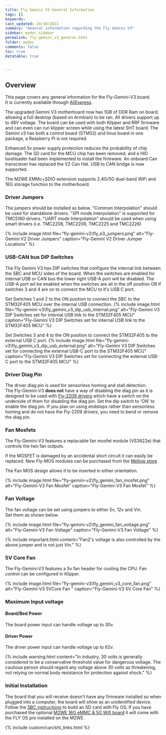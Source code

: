 ```yaml
---
title: Fly Gemini V3 General Information
tags: []
keywords: 
last_updated: 20/10/2022
summary: "General information regarding the Fly Gemini V3"
sidebar: mydoc_sidebar
permalink: fly-gemini_v3_general.html
folder: mydoc
comments: false
toc: true
datatable: true


---
```


## Overview

This page covers any general information for the Fly-Gemini-V3 board.  
It is currently available through [AliExpress](https://www.aliexpress.us/item/3256803350581362.html). 

The upgraded Gemini V3 motherboard now has 1GB of DDR Ram on board, allowing a full desktop (based on Armbian) to be ran. All drivers support up to 48V voltage. The board can be used with both Klipper and RRF firmware and can even can run klipper screen while using the latest SHT board. The Gemini v3 has both a control board (STM32) and linux board in one package, a Raspberry Pi is not required.


Enhanced 5v power supply protection reduces the probability of chip damage. The SD card for the MCU chip has been removed, and a HID bootloader had been implemented to install the firmware. An onboard Can transciever has replaced the V2 Can Hat. USB to CAN bridge is now supported. 


The M2WE EMMc+SDIO extension supports 2.4G/5G dual-band WiFi and 16G storage function to the motherboard.


### Driver Jumpers

The jumpers should be installed as below. "Common Interpolation" should be used for standalone drivers. "SPI mode Interpolation" is supported for TMC5160 drivers. "UART mode Interpolation" should be used when using smart drivers (i.e. TMC2208, TMC2209, TMC2225 and TMC2226)

{% 
include image.html 
file="fly-gemini-v2\fly_e3_jumpers.png" 
alt="Fly-Gemini V2 Driver Jumpers" 
caption="Fly-Gemini V2 Driver Jumper Locations" 
%}

### USB-CAN bus DIP Switches
The Fly Gemini V3 has DIP switches that configure the internal link between the SBC and MCU sides of the board. When the switches are enabled for internal USB or CAN bus the lower right USB-A port will be disabled.  The USB-A port wil be enabled when the switches are all in the off position OR if switches 3 and 4 are on to connect the MCU to it's USB C port.  

Set Switches 1 and 2 to the ON position to connect the SBC to the STM32F405 MCU over the internal USB connection. 
{% 
include image.html 
file="fly-gemini-v3\fly_gemini_v3_dip_usb_internal.png" 
alt="Fly-Gemini V3 DIP Switches set for internal USB link to the STM32F405 MCU" 
caption="Fly-Gemini V3 DIP Switches set for internal USB link to the STM32F405 MCU" 
%}

Set Switches 3 and 4 to the ON position to connect the STM32F405 to the external USB C port. 
{% 
include image.html 
file="fly-gemini-v3\fly_gemini_v3_dip_usb_external.png" 
alt="Fly-Gemini V3 DIP Switches set for connecting the external USB-C port to the STM32F405 MCU" 
caption="Fly-Gemini V3 DIP Switches set for connecting the external USB-C port to the STM32F405 MCU" 
%}


### Driver Diag Pin

The driver diag pin is used for sensorless homing and stall detection.  
The Fly-Gemini-V3 **does not** have a way of disabling the diag pin as it is designed to be used with [Fly-2209 drivers](https://www.aliexpress.com/item/1005001877899893.html) which have a switch on the underside of them for disabling the diag pin.  Set the dip switch to 'ON' to enable the diag pin. 
If you plan on using endstops rather than sensorless homing and do not have the Fly-2209 drivers, you need to bend or remove the diag pin. 

### Fan Mosfets

The Fly-Gemini-V3 features a replacable fan mosfet module (VS3622e) that controls the two fan outputs.

If the MOSFET is damaged by an accidental short circuit it can easily be replaced. 
New Fly-MOS modules can be purchased from the [Mellow store](https://www.aliexpress.us/item/3256803593540212.html)

The Fan MOS design allows it to be inserted in either orientation. 

{% 
include image.html 
file="fly-gemini-v2\fly_gemini_fan_mosfet.png" 
alt="Fly-Gemini-V3 Fan Mosfet" 
caption="Fly-Gemini-V3 Fan Mosfet" 
%}

### Fan Voltage

The fan voltage can be set using jumpers to either 5v, 12v and Vin.  
Set them as shown below.  

{% 
include image.html 
file="fly-gemini-v2\fly_gemini_fan_voltage.png" 
alt="Fly-Gemini-V3 Fan Voltage" 
caption="Fly-Gemini-V3 Fan Voltage"
%}

{% include important.html content="Fan2's voltage is also controlled by the above jumper and is not just Vin." %}

### 5V Core Fan
The Fly-Gemini-V3 features a 5v fan header for cooling the CPU. Fan control can be configured in Klipper. 

{% 
include image.html 
file="fly-gemini-v3\fly_gemini_v3_core_fan.png" 
alt="Fly-Gemini-V3 5VCore Fan " 
caption="Fly-Gemini-V3 5V Core Fan"
%}


### Maximum Input voltage

#### Board/Bed Power

The board power input can handle voltage up to 30v.

#### Driver Power

The driver power input can handle voltage up to 62v.

{% include warning.html content="In industry, 30 volts is generally considered to be a conservative threshold value for dangerous voltage. The cautious person should regard any voltage above 30 volts as threatening, not relying on normal body resistance for protection against shock." %}

### Initial Installation

The board that you will receive doesn't have any firmware installed so when plugged into a computer, the board will show as an unidentified device.
Follow the [SBC instructions](fly-gemini_v3_sbc.html) to build an SD card with Fly OS. If you have purchased the optional [M2WE 16G eMMC & 5G Wifi board](https://www.aliexpress.us/item/3256804602300590.html) it will come with the FLY OS pre installed on the M2WE.  

{% include custom/can/sht_links.html %}